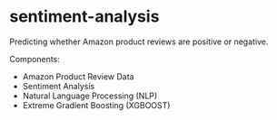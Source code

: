 # sentiment-analysis
Predicting whether Amazon product reviews are positive or negative.

Components:

- Amazon Product Review Data
- Sentiment Analysis
- Natural Language Processing (NLP)
- Extreme Gradient Boosting (XGBOOST)
